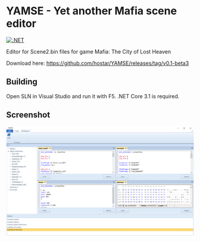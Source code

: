 # YAMSE - Yet another Mafia scene editor
[![.NET](https://github.com/hostar/YAMSE/actions/workflows/dotnet.yml/badge.svg)](https://github.com/hostar/YAMSE/actions/workflows/dotnet.yml)

Editor for Scene2.bin files for game Mafia: The City of Lost Heaven

Download here: https://github.com/hostar/YAMSE/releases/tag/v0.1-beta3

## Building
Open SLN in Visual Studio and run it with F5.
.NET Core 3.1 is required.

## Screenshot
![Opened scene2 file](/screenshots/main_screen.png)
